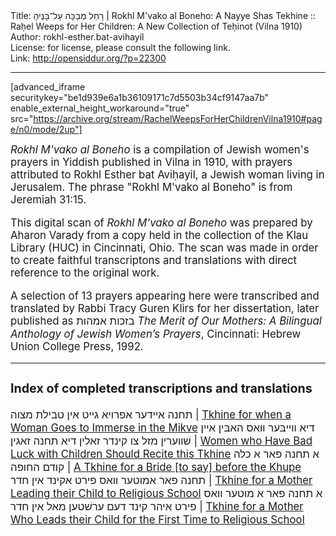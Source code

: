 <html>
<head></head>
<body>
Title: רָחֵל מְבַכָּה עַל־בָּנֶיהָ | Rokhl M'vako al Boneho: A Nayye Shas Tekhine :: Raḥel Weeps for Her Children: A New Collection of Teḥinot (Vilna 1910)<br />
Author: rokhl-esther.bat-avihayil<br />
License: for license, please consult the following link.<br />
Link: <a href="http://opensiddur.org/?p=22300">http://opensiddur.org/?p=22300</a>
<p />
<hr />

[advanced_iframe securitykey="be1d939e6a1b36109171c7d5503b34cf9147aa7b" enable_external_height_workaround="true" src="https://archive.org/stream/RachelWeepsForHerChildrenVilna1910#page/n0/mode/2up"]

<div class="english" style="font-size: 1.2em;">
<em>Rokhl M'vako al Boneho</em> is a compilation of Jewish women's prayers in Yiddish published in Vilna in 1910, with prayers attributed to Rokhl Esther bat Aviḥayil, a Jewish woman living in Jerusalem. The phrase "Rokhl M'vako al Boneho" is from Jeremiah 31:15.

This digital scan of <em>Rokhl M'vako al Boneho</em> was prepared by Aharon Varady from a copy held in the collection of the Klau Library (HUC) in Cincinnati, Ohio. The scan was made in order to create faithful transcriptons and translations with direct reference to the original work.

A selection of 13 prayers appearing here were transcribed and translated by Rabbi Tracy Guren Klirs for her dissertation, later published as בזכות אמהות <em>The Merit of Our Mothers: A Bilingual Anthology of Jewish Women’s Prayers</em>, Cincinnati: Hebrew Union College Press, 1992. 

<hr />

<h3>Index of completed transcriptions and translations</h3>

תחנה אײדער אפרויא גײט אין טבילת מצוה | <a href="https://opensiddur.org/prayers/praxes/mikvah/tkhine-when-woman-goes-to-immerse-mikve/">Tkhine for when a Woman Goes to Immerse in the Mikve</a>
דיא װײבּער װאס האבּין אײן שׁװערין מזל צו קינדר זאלין דיא תחנה זאגין | <a href="https://opensiddur.org/prayers/life-cycle/living/child-care/women-who-have-bad-luck-with-children-should-recite-this-tkhine/">Women who Have Bad Luck with Children Should Recite this Tkhine</a>
א תחנה פאר א כלה קודם החופה | <a href="https://opensiddur.org/prayers/life-cycle/jewish-life-cycle/marriage/tkhine-kaleh-before-the-khupa/">A Tkhine for a Bride [to say] before the Khupe</a>
תחנה פאר אמוטער װאס פירט אקינד אין חדר | <a href="https://opensiddur.org/prayers/life-cycle/living/learning/tkhine-mother-leading-child-to-kheyder/">Tkhine for a Mother Leading their Child to Religious School</a> 
א תחנה פאר א מוטער װאס פירט איהר קינד דעם ערשׁטען מאל אין חדר | <a href="https://opensiddur.org/prayers/life-cycle/living/learning/tkhine-mother-leading-child-first-time-to-school/">Tkhine for a Mother Who Leads their Child for the First Time to Religious School</a>
</div>



</body>
</html>